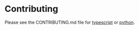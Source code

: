# Contributing

Please see the CONTRIBUTING.md file for [typescript](/typescript/CONTRIBUTING.md) or [python](/python/CONTRIBUTING.md).